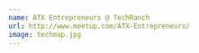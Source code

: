 ```yaml
---
name: ATX Entrepreneurs @ TechRanch
url: http://www.meetup.com/ATX-Entrepreneurs/
image: techmap.jpg 
---
```


